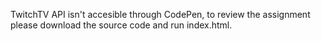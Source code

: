TwitchTV API isn't accesible through CodePen, to review the assignment please download the source code and run index.html.
